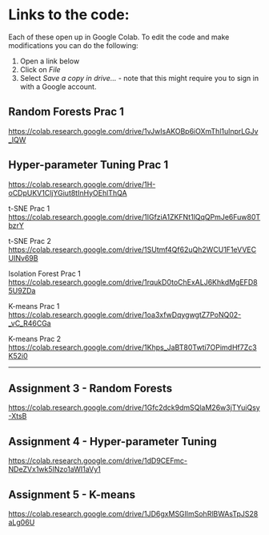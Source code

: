 # Links to the code:

Each of these open up in Google Colab. To edit the code and make modifications you can do the following: 
1. Open a link below
2. Click on *File*
3. Select *Save a copy in drive...* - note that this might require you to sign in with a Google account.

## Random Forests Prac 1
https://colab.research.google.com/drive/1vJwIsAKOBp6iOXmThl1ulnprLGJv_IQW

## Hyper-parameter Tuning Prac 1
https://colab.research.google.com/drive/1H-oCDpUKV1CljYGiut8tInHyOEhlThQA

t-SNE Prac 1
https://colab.research.google.com/drive/1IGfziA1ZKFNt1lQqQPmJe6Fuw80TbzrY

t-SNE Prac 2
https://colab.research.google.com/drive/1SUtmf4Qf62uQh2WCU1F1eVVECUINv69B

Isolation Forest Prac 1
https://colab.research.google.com/drive/1rqukD0toChExALJ6KhkdMgEFD85U9ZDa

K-means Prac 1
https://colab.research.google.com/drive/1oa3xfwDqygwgtZ7PoNQ02-_vC_R46CGa

K-means Prac 2
https://colab.research.google.com/drive/1Khps_JaBT80Twti7OPimdHf7Zc3K52i0

<hr>

## Assignment 3 - Random Forests
https://colab.research.google.com/drive/1Gfc2dck9dmSQlaM26w3jTYuiQsy-XtsB

## Assignment 4 - Hyper-parameter Tuning
https://colab.research.google.com/drive/1dD9CEFmc-NDeZVx1wk5INzo1aWI1aVy1

## Assignment 5 - K-means
https://colab.research.google.com/drive/1JD6gxMSGIlmSohRlBWAsTpJS28aLg06U



